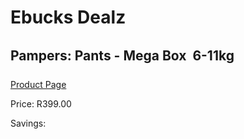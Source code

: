 
# Ebucks Dealz
## Pampers: Pants - Mega Box  6-11kg
[Product Page](https://www.ebucks.com/web/shop/productSelected.do?prodId=1224010183&catId=1186088243)

Price: R399.00

Savings: 


	